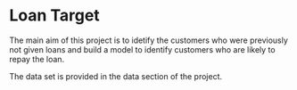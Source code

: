 # Loan Target
The main aim of this project is to idetify the customers who were previously not given loans and build a model to identify customers who are likely to repay the loan.

The data set is provided in the data section of the project.
